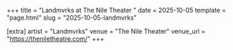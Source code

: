 +++
title = "Landmvrks at The Nile Theater "
date = 2025-10-05
template = "page.html"
slug = "2025-10-05-landmvrks"

[extra]
artist = "Landmvrks"
venue = "The Nile Theater"
venue_url = "https://theniletheatre.com/"
+++
